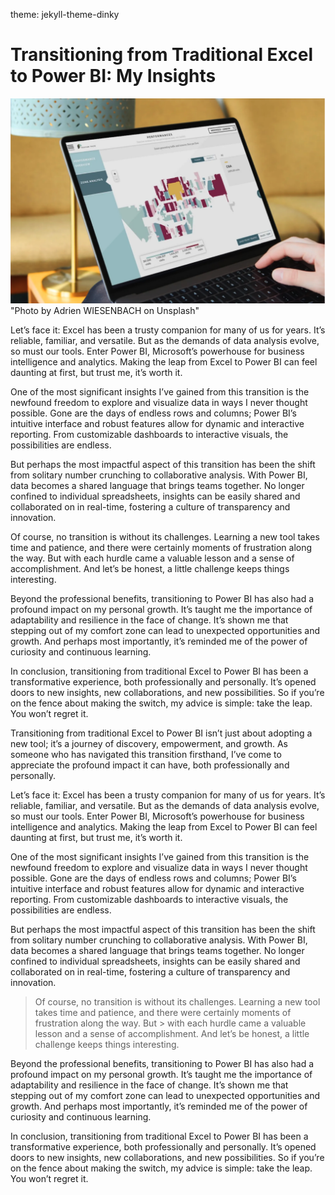 theme: jekyll-theme-dinky

# Transitioning from Traditional Excel to Power BI: My Insights


![alt text](https://raw.githubusercontent.com/debindra/debindra.github.io/main/Screenshot%202024-02-07%20at%2017.21.04.png) "Photo by Adrien WIESENBACH on Unsplash"


Let’s face it: Excel has been a trusty companion for many of us for years. It’s reliable, familiar, and versatile. But as the demands of data analysis evolve, so must our tools. Enter Power BI, Microsoft’s powerhouse for business intelligence and analytics. Making the leap from Excel to Power BI can feel daunting at first, but trust me, it’s worth it.

One of the most significant insights I’ve gained from this transition is the newfound freedom to explore and visualize data in ways I never thought possible. Gone are the days of endless rows and columns; Power BI’s intuitive interface and robust features allow for dynamic and interactive reporting. From customizable dashboards to interactive visuals, the possibilities are endless.

But perhaps the most impactful aspect of this transition has been the shift from solitary number crunching to collaborative analysis. With Power BI, data becomes a shared language that brings teams together. No longer confined to individual spreadsheets, insights can be easily shared and collaborated on in real-time, fostering a culture of transparency and innovation.

Of course, no transition is without its challenges. Learning a new tool takes time and patience, and there were certainly moments of frustration along the way. But with each hurdle came a valuable lesson and a sense of accomplishment. And let’s be honest, a little challenge keeps things interesting.

Beyond the professional benefits, transitioning to Power BI has also had a profound impact on my personal growth. It’s taught me the importance of adaptability and resilience in the face of change. It’s shown me that stepping out of my comfort zone can lead to unexpected opportunities and growth. And perhaps most importantly, it’s reminded me of the power of curiosity and continuous learning.

In conclusion, transitioning from traditional Excel to Power BI has been a transformative experience, both professionally and personally. It’s opened doors to new insights, new collaborations, and new possibilities. So if you’re on the fence about making the switch, my advice is simple: take the leap. You won’t regret it.


Transitioning from traditional Excel to Power BI isn’t just about adopting a new tool; it’s a journey of discovery, empowerment, and growth. As someone who has navigated this transition firsthand, I’ve come to appreciate the profound impact it can have, both professionally and personally.

Let’s face it: Excel has been a trusty companion for many of us for years. It’s reliable, familiar, and versatile. But as the demands of data analysis evolve, so must our tools. Enter Power BI, Microsoft’s powerhouse for business intelligence and analytics. Making the leap from Excel to Power BI can feel daunting at first, but trust me, it’s worth it.

One of the most significant insights I’ve gained from this transition is the newfound freedom to explore and visualize data in ways I never thought possible. Gone are the days of endless rows and columns; Power BI’s intuitive interface and robust features allow for dynamic and interactive reporting. From customizable dashboards to interactive visuals, the possibilities are endless.

But perhaps the most impactful aspect of this transition has been the shift from solitary number crunching to collaborative analysis. With Power BI, data becomes a shared language that brings teams together. No longer confined to individual spreadsheets, insights can be easily shared and collaborated on in real-time, fostering a culture of transparency and innovation.

> Of course, no transition is without its challenges. Learning a new tool takes time and patience, and there were certainly moments of frustration along the way. But > with each hurdle came a valuable lesson and a sense of accomplishment. And let’s be honest, a little challenge keeps things interesting.

Beyond the professional benefits, transitioning to Power BI has also had a profound impact on my personal growth. It’s taught me the importance of adaptability and resilience in the face of change. It’s shown me that stepping out of my comfort zone can lead to unexpected opportunities and growth. And perhaps most importantly, it’s reminded me of the power of curiosity and continuous learning.

In conclusion, transitioning from traditional Excel to Power BI has been a transformative experience, both professionally and personally. It’s opened doors to new insights, new collaborations, and new possibilities. So if you’re on the fence about making the switch, my advice is simple: take the leap. You won’t regret it.

